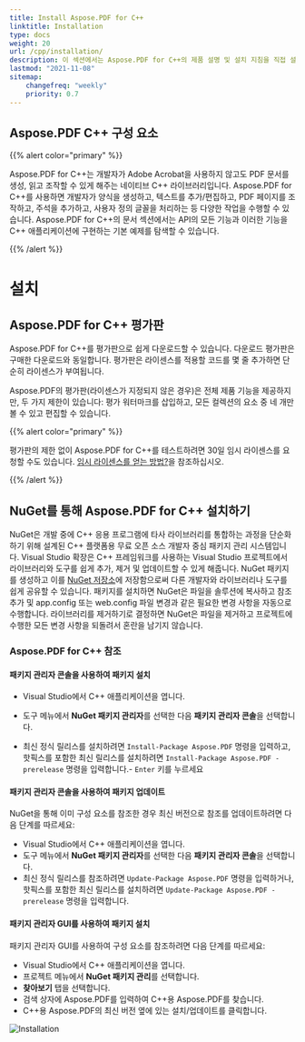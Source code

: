 ```yaml
---
title: Install Aspose.PDF for C++
linktitle: Installation
type: docs
weight: 20
url: /cpp/installation/
description: 이 섹션에서는 Aspose.PDF for C++의 제품 설명 및 설치 지침을 직접 설치하는 방법과 NuGet을 사용하는 방법에 대해 보여줍니다.
lastmod: "2021-11-08"
sitemap:
    changefreq: "weekly"
    priority: 0.7
---
```


## Aspose.PDF C++ 구성 요소

{{% alert color="primary" %}}

Aspose.PDF for C++는 개발자가 Adobe Acrobat을 사용하지 않고도 PDF 문서를 생성, 읽고 조작할 수 있게 해주는 네이티브 C++ 라이브러리입니다. Aspose.PDF for C++를 사용하면 개발자가 양식을 생성하고, 텍스트를 추가/편집하고, PDF 페이지를 조작하고, 주석을 추가하고, 사용자 정의 글꼴을 처리하는 등 다양한 작업을 수행할 수 있습니다. Aspose.PDF for C++의 문서 섹션에서는 API의 모든 기능과 이러한 기능을 C++ 애플리케이션에 구현하는 기본 예제를 탐색할 수 있습니다.

{{% /alert %}}

# 설치

## Aspose.PDF for C++ 평가판

Aspose.PDF for C++를 평가판으로 쉽게 다운로드할 수 있습니다. 다운로드 평가판은 구매한 다운로드와 동일합니다. 평가판은 라이센스를 적용할 코드를 몇 줄 추가하면 단순히 라이센스가 부여됩니다.

Aspose.PDF의 평가판(라이센스가 지정되지 않은 경우)은 전체 제품 기능을 제공하지만, 두 가지 제한이 있습니다: 평가 워터마크를 삽입하고, 모든 컬렉션의 요소 중 네 개만 볼 수 있고 편집할 수 있습니다.

{{% alert color="primary" %}}

평가판의 제한 없이 Aspose.PDF for C++를 테스트하려면 30일 임시 라이센스를 요청할 수도 있습니다. [임시 라이센스를 얻는 방법?](https://purchase.aspose.com/temporary-license)을 참조하십시오.

{{% /alert %}}

## NuGet를 통해 Aspose.PDF for C++ 설치하기

NuGet은 개발 중에 C++ 응용 프로그램에 타사 라이브러리를 통합하는 과정을 단순화하기 위해 설계된 C++ 플랫폼용 무료 오픈 소스 개발자 중심 패키지 관리 시스템입니다. Visual Studio 확장은 C++ 프레임워크를 사용하는 Visual Studio 프로젝트에서 라이브러리와 도구를 쉽게 추가, 제거 및 업데이트할 수 있게 해줍니다. NuGet 패키지를 생성하고 이를 [NuGet 저장소](https://www.nuget.org/packages/Aspose.PDF.Cpp/)에 저장함으로써 다른 개발자와 라이브러리나 도구를 쉽게 공유할 수 있습니다. 패키지를 설치하면 NuGet은 파일을 솔루션에 복사하고 참조 추가 및 app.config 또는 web.config 파일 변경과 같은 필요한 변경 사항을 자동으로 수행합니다. 라이브러리를 제거하기로 결정하면 NuGet은 파일을 제거하고 프로젝트에 수행한 모든 변경 사항을 되돌려서 혼란을 남기지 않습니다.

### Aspose.PDF for C++ 참조

#### 패키지 관리자 콘솔을 사용하여 패키지 설치

- Visual Studio에서 C++ 애플리케이션을 엽니다.
- 도구 메뉴에서 **NuGet 패키지 관리자**를 선택한 다음 **패키지 관리자 콘솔**을 선택합니다.

- 최신 정식 릴리스를 설치하려면 `Install-Package Aspose.PDF` 명령을 입력하고, 핫픽스를 포함한 최신 릴리스를 설치하려면 `Install-Package Aspose.PDF -prerelease` 명령을 입력합니다.- `Enter` 키를 누르세요

#### 패키지 관리자 콘솔을 사용하여 패키지 업데이트

NuGet을 통해 이미 구성 요소를 참조한 경우 최신 버전으로 참조를 업데이트하려면 다음 단계를 따르세요:

- Visual Studio에서 C++ 애플리케이션을 엽니다.
- 도구 메뉴에서 **NuGet 패키지 관리자**를 선택한 다음 **패키지 관리자 콘솔**을 선택합니다.
- 최신 정식 릴리스를 참조하려면 `Update-Package Aspose.PDF` 명령을 입력하거나, 핫픽스를 포함한 최신 릴리스를 설치하려면 `Update-Package Aspose.PDF -prerelease` 명령을 입력합니다.

#### 패키지 관리자 GUI를 사용하여 패키지 설치

패키지 관리자 GUI를 사용하여 구성 요소를 참조하려면 다음 단계를 따르세요:

- Visual Studio에서 C++ 애플리케이션을 엽니다.
- 프로젝트 메뉴에서 **NuGet 패키지 관리**를 선택합니다.
- **찾아보기** 탭을 선택합니다.
- 검색 상자에 Aspose.PDF를 입력하여 C++용 Aspose.PDF를 찾습니다.
- C++용 Aspose.PDF의 최신 버전 옆에 있는 설치/업데이트를 클릭합니다.

![Installation](../images/install.gif)